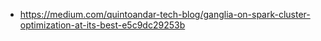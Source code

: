    * https://medium.com/quintoandar-tech-blog/ganglia-on-spark-cluster-optimization-at-its-best-e5c9dc29253b